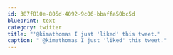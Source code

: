 ```yaml
---
id: 387f810e-805d-4092-9c06-bbaffa50bc5d
blueprint: text
category: twitter
title: "'@kimathomas I just 'liked' this tweet."
caption: "'@kimathomas I just 'liked' this tweet."
---
```

